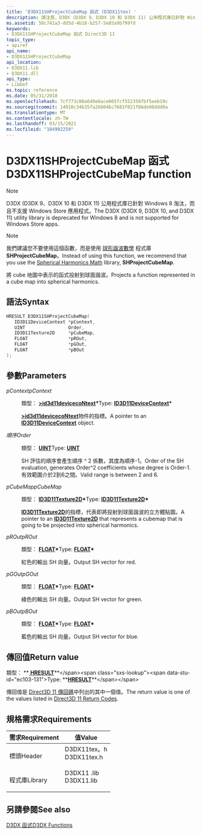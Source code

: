 ```yaml
---
title: 'D3DX11SHProjectCubeMap 函式 (D3DX11tex) '
description: 請注意，D3DX (D3DX 9、D3DX 10 和 D3DX 11) 公用程式庫已針對 Windows 8 淘汰，而且不支援 Windows Store 應用程式。 請注意，我們建議您不要使用這個函式，而是使用球形諧波數學程式庫 SHProjectCubeMap。
ms.assetid: 58c741a3-dd5d-4b18-b257-5e85a9b799fd
keywords:
- D3DX11SHProjectCubeMap 函式 Direct3D 11
topic_type:
- apiref
api_name:
- D3DX11SHProjectCubeMap
api_location:
- D3DX11.lib
- D3DX11.dll
api_type:
- LibDef
ms.topic: reference
ms.date: 05/31/2018
ms.openlocfilehash: 7cf773c00a649e6ace065fcf552358fbf5eeb19c
ms.sourcegitcommit: 14010c34b35fa268046c7683f021f86de08ddd0a
ms.translationtype: MT
ms.contentlocale: zh-TW
ms.lasthandoff: 03/15/2021
ms.locfileid: "104992259"
---
```

# <a name="d3dx11shprojectcubemap-function"></a><span data-ttu-id="ec103-105">D3DX11SHProjectCubeMap 函式</span><span class="sxs-lookup"><span data-stu-id="ec103-105">D3DX11SHProjectCubeMap function</span></span>

> [!Note]  
> <span data-ttu-id="ec103-106">D3DX (D3DX 9、D3DX 10 和 D3DX 11) 公用程式庫已針對 Windows 8 淘汰，而且不支援 Windows Store 應用程式。</span><span class="sxs-lookup"><span data-stu-id="ec103-106">The D3DX (D3DX 9, D3DX 10, and D3DX 11) utility library is deprecated for Windows 8 and is not supported for Windows Store apps.</span></span>

 

> [!Note]  
> <span data-ttu-id="ec103-107">我們建議您不要使用這個函數，而是使用 [球形諧波數學](https://github.com/Microsoft/DirectXMath/tree/master/SHMath) 程式庫 **SHProjectCubeMap**。</span><span class="sxs-lookup"><span data-stu-id="ec103-107">Instead of using this function, we recommend that you use the [Spherical Harmonics Math](https://github.com/Microsoft/DirectXMath/tree/master/SHMath) library, **SHProjectCubeMap**.</span></span>

 

<span data-ttu-id="ec103-108">將 cube 地圖中表示的函式投射到球面諧波。</span><span class="sxs-lookup"><span data-stu-id="ec103-108">Projects a function represented in a cube map into spherical harmonics.</span></span>

## <a name="syntax"></a><span data-ttu-id="ec103-109">語法</span><span class="sxs-lookup"><span data-stu-id="ec103-109">Syntax</span></span>


```C++
HRESULT D3DX11SHProjectCubeMap(
   ID3D11DeviceContext *pContext,
   UINT                Order,
   ID3D11Texture2D     *pCubeMap,
   FLOAT               *pROut,
   FLOAT               *pGOut,
   FLOAT               *pBOut
);
```



## <a name="parameters"></a><span data-ttu-id="ec103-110">參數</span><span class="sxs-lookup"><span data-stu-id="ec103-110">Parameters</span></span>

<dl> <dt>

<span data-ttu-id="ec103-111">*pContext*</span><span class="sxs-lookup"><span data-stu-id="ec103-111">*pContext*</span></span> 
</dt> <dd>

<span data-ttu-id="ec103-112">類型： **[ **>id3d11devicecoNtext**](/windows/desktop/api/D3D11/nn-d3d11-id3d11devicecontext)\***</span><span class="sxs-lookup"><span data-stu-id="ec103-112">Type: **[**ID3D11DeviceContext**](/windows/desktop/api/D3D11/nn-d3d11-id3d11devicecontext)\***</span></span>

<span data-ttu-id="ec103-113">[**>id3d11devicecoNtext**](/windows/desktop/api/D3D11/nn-d3d11-id3d11devicecontext)物件的指標。</span><span class="sxs-lookup"><span data-stu-id="ec103-113">A pointer to an [**ID3D11DeviceContext**](/windows/desktop/api/D3D11/nn-d3d11-id3d11devicecontext) object.</span></span>

</dd> <dt>

<span data-ttu-id="ec103-114">*順序*</span><span class="sxs-lookup"><span data-stu-id="ec103-114">*Order*</span></span> 
</dt> <dd>

<span data-ttu-id="ec103-115">類型： **[ **UINT**](/windows/desktop/WinProg/windows-data-types)**</span><span class="sxs-lookup"><span data-stu-id="ec103-115">Type: **[**UINT**](/windows/desktop/WinProg/windows-data-types)**</span></span>

<span data-ttu-id="ec103-116">SH 評估的順序會產生順序 ^ 2 係數，其度為順序-1。</span><span class="sxs-lookup"><span data-stu-id="ec103-116">Order of the SH evaluation, generates Order^2 coefficients whose degree is Order-1.</span></span> <span data-ttu-id="ec103-117">有效範圍介於2到6之間。</span><span class="sxs-lookup"><span data-stu-id="ec103-117">Valid range is between 2 and 6.</span></span>

</dd> <dt>

<span data-ttu-id="ec103-118">*pCubeMap*</span><span class="sxs-lookup"><span data-stu-id="ec103-118">*pCubeMap*</span></span> 
</dt> <dd>

<span data-ttu-id="ec103-119">類型： **[ **ID3D11Texture2D**](/windows/desktop/api/D3D11/nn-d3d11-id3d11texture2d)\***</span><span class="sxs-lookup"><span data-stu-id="ec103-119">Type: **[**ID3D11Texture2D**](/windows/desktop/api/D3D11/nn-d3d11-id3d11texture2d)\***</span></span>

<span data-ttu-id="ec103-120">[**ID3D11Texture2D**](/windows/desktop/api/D3D11/nn-d3d11-id3d11texture2d)的指標，代表即將投射到球面諧波的立方體貼圖。</span><span class="sxs-lookup"><span data-stu-id="ec103-120">A pointer to an [**ID3D11Texture2D**](/windows/desktop/api/D3D11/nn-d3d11-id3d11texture2d) that represents a cubemap that is going to be projected into spherical harmonics.</span></span>

</dd> <dt>

<span data-ttu-id="ec103-121">*pROut*</span><span class="sxs-lookup"><span data-stu-id="ec103-121">*pROut*</span></span> 
</dt> <dd>

<span data-ttu-id="ec103-122">類型： **[ **FLOAT**](/windows/desktop/WinProg/windows-data-types)\***</span><span class="sxs-lookup"><span data-stu-id="ec103-122">Type: **[**FLOAT**](/windows/desktop/WinProg/windows-data-types)\***</span></span>

<span data-ttu-id="ec103-123">紅色的輸出 SH 向量。</span><span class="sxs-lookup"><span data-stu-id="ec103-123">Output SH vector for red.</span></span>

</dd> <dt>

<span data-ttu-id="ec103-124">*pGOut*</span><span class="sxs-lookup"><span data-stu-id="ec103-124">*pGOut*</span></span> 
</dt> <dd>

<span data-ttu-id="ec103-125">類型： **[ **FLOAT**](/windows/desktop/WinProg/windows-data-types)\***</span><span class="sxs-lookup"><span data-stu-id="ec103-125">Type: **[**FLOAT**](/windows/desktop/WinProg/windows-data-types)\***</span></span>

<span data-ttu-id="ec103-126">綠色的輸出 SH 向量。</span><span class="sxs-lookup"><span data-stu-id="ec103-126">Output SH vector for green.</span></span>

</dd> <dt>

<span data-ttu-id="ec103-127">*pBOut*</span><span class="sxs-lookup"><span data-stu-id="ec103-127">*pBOut*</span></span> 
</dt> <dd>

<span data-ttu-id="ec103-128">類型： **[ **FLOAT**](/windows/desktop/WinProg/windows-data-types)\***</span><span class="sxs-lookup"><span data-stu-id="ec103-128">Type: **[**FLOAT**](/windows/desktop/WinProg/windows-data-types)\***</span></span>

<span data-ttu-id="ec103-129">藍色的輸出 SH 向量。</span><span class="sxs-lookup"><span data-stu-id="ec103-129">Output SH vector for blue.</span></span>

</dd> </dl>

## <a name="return-value"></a><span data-ttu-id="ec103-130">傳回值</span><span class="sxs-lookup"><span data-stu-id="ec103-130">Return value</span></span>

<span data-ttu-id="ec103-131">類型： **[ **HRESULT**](https://msdn.microsoft.com/library/Bb401631(v=MSDN.10).aspx)**</span><span class="sxs-lookup"><span data-stu-id="ec103-131">Type: **[**HRESULT**](https://msdn.microsoft.com/library/Bb401631(v=MSDN.10).aspx)**</span></span>

<span data-ttu-id="ec103-132">傳回值是 [Direct3D 11 傳回碼](d3d11-graphics-reference-returnvalues.md)中列出的其中一個值。</span><span class="sxs-lookup"><span data-stu-id="ec103-132">The return value is one of the values listed in [Direct3D 11 Return Codes](d3d11-graphics-reference-returnvalues.md).</span></span>

## <a name="requirements"></a><span data-ttu-id="ec103-133">規格需求</span><span class="sxs-lookup"><span data-stu-id="ec103-133">Requirements</span></span>



| <span data-ttu-id="ec103-134">需求</span><span class="sxs-lookup"><span data-stu-id="ec103-134">Requirement</span></span> | <span data-ttu-id="ec103-135">值</span><span class="sxs-lookup"><span data-stu-id="ec103-135">Value</span></span> |
|--------------------|----------------------------------------------------------------------------------------|
| <span data-ttu-id="ec103-136">標頭</span><span class="sxs-lookup"><span data-stu-id="ec103-136">Header</span></span><br/>  | <dl> <span data-ttu-id="ec103-137"><dt>D3DX11tex。h</dt></span><span class="sxs-lookup"><span data-stu-id="ec103-137"><dt>D3DX11tex.h</dt></span></span> </dl> |
| <span data-ttu-id="ec103-138">程式庫</span><span class="sxs-lookup"><span data-stu-id="ec103-138">Library</span></span><br/> | <dl> <span data-ttu-id="ec103-139"><dt>D3DX11 .lib</dt></span><span class="sxs-lookup"><span data-stu-id="ec103-139"><dt>D3DX11.lib</dt></span></span> </dl>  |



## <a name="see-also"></a><span data-ttu-id="ec103-140">另請參閱</span><span class="sxs-lookup"><span data-stu-id="ec103-140">See also</span></span>

<dl> <dt>

[<span data-ttu-id="ec103-141">D3DX 函式</span><span class="sxs-lookup"><span data-stu-id="ec103-141">D3DX Functions</span></span>](d3d11-graphics-reference-d3dx11-functions.md)
</dt> </dl>

 

